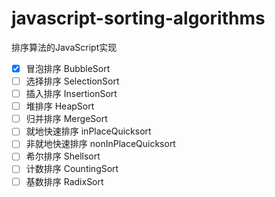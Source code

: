 # javascript-sorting-algorithms
排序算法的JavaScript实现

- [x] 冒泡排序 BubbleSort
- [ ] 选择排序 SelectionSort
- [ ] 插入排序 InsertionSort
- [ ] 堆排序 HeapSort
- [ ] 归并排序 MergeSort
- [ ] 就地快速排序 inPlaceQuicksort
- [ ] 非就地快速排序 nonInPlaceQuicksort
- [ ] 希尔排序 Shellsort
- [ ] 计数排序 CountingSort
- [ ] 基数排序 RadixSort
